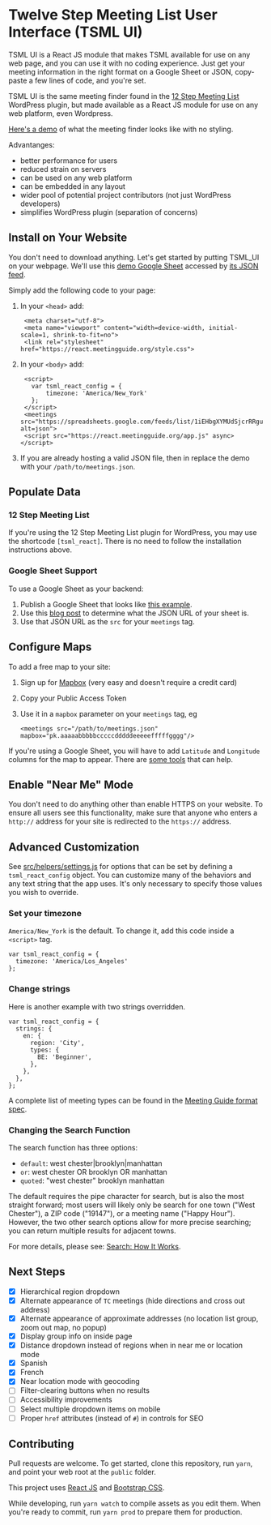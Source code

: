 # Twelve Step Meeting List User Interface (TSML UI)

TSML UI is a React JS module that makes TSML available for use on any web page, and you can use it with no coding experience. Just get your meeting information in the right format on a Google Sheet or JSON, copy-paste a few lines of code, and you're set.

TSML UI is the same meeting finder found in the [12 Step Meeting List](https://github.com/code4recovery/12-step-meeting-list) WordPress plugin, but made available as a React JS module for use on any web platform, even Wordpress.

[Here's a demo](https://react.meetingguide.org/) of what the meeting finder looks like with no styling.

Advantanges:

- better performance for users
- reduced strain on servers
- can be used on any web platform
- can be embedded in any layout
- wider pool of potential project contributors (not just WordPress developers)
- simplifies WordPress plugin (separation of concerns)

## Install on Your Website

You don't need to download anything. Let's get started by putting TSML_UI on your webpage. We'll use this [demo Google Sheet](https://docs.google.com/spreadsheets/d/1iEHbgXYMUdSjcrRRguBqa97yP61nm3fHg_tDrChFSLg/edit?usp=sharing) accessed by [its JSON feed](https://spreadsheets.google.com/feeds/list/1iEHbgXYMUdSjcrRRguBqa97yP61nm3fHg_tDrChFSLg/od6/public/values?alt=json).

Simply add the following code to your page:

1. In your `<head>` add:

        <meta charset="utf-8">
        <meta name="viewport" content="width=device-width, initial-scale=1, shrink-to-fit=no">
        <link rel="stylesheet" href="https://react.meetingguide.org/style.css">

2. In your `<body>` add:

        <script>
          var tsml_react_config = {
              timezone: 'America/New_York'
          };
        </script>
        <meetings src="https://spreadsheets.google.com/feeds/list/1iEHbgXYMUdSjcrRRguBqa97yP61nm3fHg_tDrChFSLg/od6/public/values?alt=json">
        <script src="https://react.meetingguide.org/app.js" async></script>

3. If you are already hosting a valid JSON file, then in <meetings src=" "> replace the demo with your `/path/to/meetings.json`.

## Populate Data

### 12 Step Meeting List

If you're using the 12 Step Meeting List plugin for WordPress, you may use the shortcode `[tsml_react]`. There is no need to follow the installation instructions above.

### Google Sheet Support

To use a Google Sheet as your backend:

1. Publish a Google Sheet that looks like [this example](https://docs.google.com/spreadsheets/d/e/2PACX-1vQJ5OsDCKSDEvWvqM_Z6tmXe4N-VYEnEAfvU5PX5QXZjHVbnrX-aeiyhWnZp0wpWtOmWjO4L5GJtfFu/pubhtml).
1. Use this [blog post](https://benborgers.com/posts/google-sheets-json) to determine what the JSON URL of your sheet is.
1. Use that JSON URL as the `src` for your `meetings` tag.

## Configure Maps

To add a free map to your site:

1.  Sign up for [Mapbox](https://mapbox.com) (very easy and doesn't require a credit card)
1.  Copy your Public Access Token
1.  Use it in a `mapbox` parameter on your `meetings` tag, eg

        <meetings src="/path/to/meetings.json" mapbox="pk.aaaaabbbbbcccccdddddeeeeefffffgggg"/>

If you're using a Google Sheet, you will have to add `Latitude` and `Longitude` columns for the map to appear. There are [some tools](https://www.google.com/search?q=google+sheet+geocode) that can help.

## Enable "Near Me" Mode

You don't need to do anything other than enable HTTPS on your website. To ensure all users see this functionality, make sure that anyone who enters a `http://` address for your site is redirected to the `https://` address.

## Advanced Customization

See [src/helpers/settings.js](settings.js) for options that can be set by defining a `tsml_react_config` object. You can customize many of the behaviors and any text string that the app uses. It's only necessary to specify those values you wish to override.

### Set your timezone

`America/New_York` is the default. To change it, add this code inside a `<script>` tag.

    var tsml_react_config = {
      timezone: 'America/Los_Angeles'
    };

### Change strings

Here is another example with two strings overridden.

    var tsml_react_config = {
      strings: {
        en: {
          region: 'City',
          types: {
            BE: 'Beginner',
          },
        },
      },
    };

A complete list of meeting types can be found in the [Meeting Guide format spec](https://github.com/code4recovery/spec).

### Changing the Search Function

The search function has three options:

- `default`: west chester|brooklyn|manhattan
- `or`: west chester OR brooklyn OR manhattan
- `quoted`: "west chester" brooklyn manhattan

The default requires the pipe character for search, but is also the most straight forward; most users will likely only be search for one town ("West Chester"), a ZIP code ("19147"), or a meeting name ("Happy Hour"). However, the two other search options allow for more precise searching; you can return multiple results for adjacent towns.

For more details, please see: [Search: How It Works](README-search.md).

## Next Steps

- [x] Hierarchical region dropdown
- [x] Alternate appearance of `TC` meetings (hide directions and cross out address)
- [x] Alternate appearance of approximate addresses (no location list group, zoom out map, no popup)
- [x] Display group info on inside page
- [x] Distance dropdown instead of regions when in near me or location mode
- [x] Spanish
- [x] French
- [x] Near location mode with geocoding
- [ ] Filter-clearing buttons when no results
- [ ] Accessibility improvements
- [ ] Select multiple dropdown items on mobile
- [ ] Proper `href` attributes (instead of `#`) in controls for SEO

## Contributing

Pull requests are welcome. To get started, clone this repository, run `yarn`, and point your web root at the `public` folder.

This project uses [React JS](https://reactjs.org/) and [Bootstrap CSS](http://getbootstrap.com/).

While developing, run `yarn watch` to compile assets as you edit them. When you're ready to commit, run `yarn prod` to prepare them for production.
